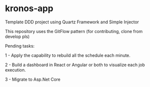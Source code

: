# kronos-app
Template DDD project using Quartz Framework and Simple Injector

This repository uses the GitFlow pattern (for contributing, clone from develop pls)

Pending tasks:

1 - Apply the capability to rebuild all the schedule each minute.

2 - Build a dashboard in React or Angular or both to visualize each job execution.

3 - Migrate to Asp.Net Core
